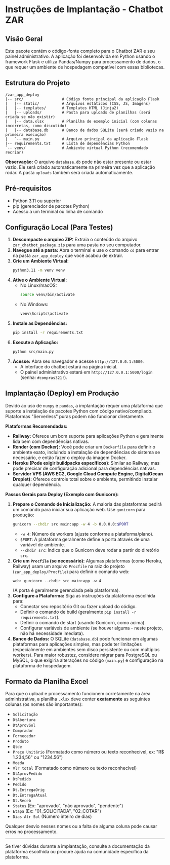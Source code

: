 # Instruções de Implantação - Chatbot ZAR

## Visão Geral

Este pacote contém o código-fonte completo para o Chatbot ZAR e seu painel administrativo. A aplicação foi desenvolvida em Python usando o framework Flask e utiliza Pandas/Numpy para processamento de dados, o que requer um ambiente de hospedagem compatível com essas bibliotecas.

## Estrutura do Projeto

```
/zar_app_deploy
|-- src/                 # Código fonte principal da aplicação Flask
|   |-- static/          # Arquivos estáticos (CSS, JS, Imagens)
|   |-- templates/       # Templates HTML (Jinja2)
|   |-- uploads/         # Pasta para uploads de planilhas (será criada se não existir)
|   |-- data.xlsx        # Planilha de exemplo inicial (com colunas incorretas, como discutido)
|   |-- database.db      # Banco de dados SQLite (será criado vazio na primeira execução)
|   `-- main.py          # Arquivo principal da aplicação Flask
|-- requirements.txt     # Lista de dependências Python
`-- venv/                # Ambiente virtual Python (recomendado recriar)
```

**Observação:** O arquivo `database.db` pode não estar presente ou estar vazio. Ele será criado automaticamente na primeira vez que a aplicação rodar. A pasta `uploads` também será criada automaticamente.

## Pré-requisitos

*   Python 3.11 ou superior
*   pip (gerenciador de pacotes Python)
*   Acesso a um terminal ou linha de comando

## Configuração Local (Para Testes)

1.  **Descompacte o arquivo ZIP:** Extraia o conteúdo do arquivo `zar_chatbot_package.zip` para uma pasta no seu computador.
2.  **Navegue até a pasta:** Abra o terminal e use o comando `cd` para entrar na pasta `zar_app_deploy` que você acabou de extrair.
3.  **Crie um Ambiente Virtual:**
    ```bash
    python3.11 -m venv venv
    ```
4.  **Ative o Ambiente Virtual:**
    *   No Linux/macOS:
        ```bash
        source venv/bin/activate
        ```
    *   No Windows:
        ```cmd
        venv\Scripts\activate
        ```
5.  **Instale as Dependências:**
    ```bash
    pip install -r requirements.txt
    ```
6.  **Execute a Aplicação:**
    ```bash
    python src/main.py
    ```
7.  **Acesse:** Abra seu navegador e acesse `http://127.0.0.1:5000`.
    *   A interface do chatbot estará na página inicial.
    *   O painel administrativo estará em `http://127.0.0.1:5000/login` (senha: `#compras321!`).

## Implantação (Deploy) em Produção

Devido ao uso de `numpy` e `pandas`, a implantação requer uma plataforma que suporte a instalação de pacotes Python com código nativo/compilado. Plataformas "Serverless" puras podem não funcionar diretamente.

**Plataformas Recomendadas:**

*   **Railway:** Oferece um bom suporte para aplicações Python e geralmente lida bem com dependências nativas.
*   **Render (com Docker):** Você pode criar um `Dockerfile` para definir o ambiente exato, incluindo a instalação de dependências do sistema se necessário, e então fazer o deploy da imagem Docker.
*   **Heroku (Pode exigir buildpacks específicos):** Similar ao Railway, mas pode precisar de configuração adicional para dependências nativas.
*   **Servidor VPS (AWS EC2, Google Cloud Compute Engine, DigitalOcean Droplet):** Oferece controle total sobre o ambiente, permitindo instalar qualquer dependência.

**Passos Gerais para Deploy (Exemplo com Gunicorn):**

1.  **Prepare o Comando de Inicialização:** A maioria das plataformas pedirá um comando para iniciar sua aplicação web. Use `gunicorn` para produção:
    ```bash
    gunicorn --chdir src main:app -w 4 -b 0.0.0.0:$PORT
    ```
    *   `-w 4`: Número de workers (ajuste conforme a plataforma/plano).
    *   `$PORT`: A plataforma geralmente define a porta através de uma variável de ambiente.
    *   `--chdir src`: Indica que o Gunicorn deve rodar a partir do diretório `src`.
2.  **Crie um `Procfile` (se necessário):** Algumas plataformas (como Heroku, Railway) usam um arquivo `Procfile` na raiz do projeto (`zar_app_deploy/Procfile`) para definir o comando web:
    ```Procfile
    web: gunicorn --chdir src main:app -w 4
    ```
    (A porta é geralmente gerenciada pela plataforma).
3.  **Configure a Plataforma:** Siga as instruções da plataforma escolhida para:
    *   Conectar seu repositório Git ou fazer upload do código.
    *   Definir o comando de build (geralmente `pip install -r requirements.txt`).
    *   Definir o comando de start (usando Gunicorn, como acima).
    *   Configurar variáveis de ambiente (se houver alguma - neste projeto, não há necessidade imediata).
4.  **Banco de Dados:** O SQLite (`database.db`) pode funcionar em algumas plataformas para aplicações simples, mas pode ter limitações (especialmente em ambientes sem disco persistente ou com múltiplos workers). Para maior robustez, considere migrar para PostgreSQL ou MySQL, o que exigiria alterações no código (`main.py`) e configuração na plataforma de hospedagem.

## Formato da Planilha Excel

Para que o upload e processamento funcionem corretamente na área administrativa, a planilha `.xlsx` deve conter **exatamente** as seguintes colunas (os nomes são importantes):

*   `Solicitação`
*   `DtAbertura`
*   `DtAprovSol`
*   `Comprador`
*   `Fornecedor`
*   `Produto`
*   `Qtde`
*   `Preço Unitário` (Formatado como número ou texto reconhecível, ex: "R$ 1.234,56" ou "1234.56")
*   `Moeda`
*   `Vlr total` (Formatado como número ou texto reconhecível)
*   `DtAprovPedido`
*   `DtPedido`
*   `Pedido`
*   `Dt.EntregaOrig`
*   `Dt.EntregaAtual`
*   `Dt.Receb`
*   `Status` (Ex: "aprovado", "não aprovado", "pendente")
*   `Etapa` (Ex: "01_SOLICITADA", "02_COTAR")
*   `Dias Atr Sol` (Número inteiro de dias)

Qualquer desvio nesses nomes ou a falta de alguma coluna pode causar erros no processamento.

---

Se tiver dúvidas durante a implantação, consulte a documentação da plataforma escolhida ou procure ajuda na comunidade específica da plataforma.
